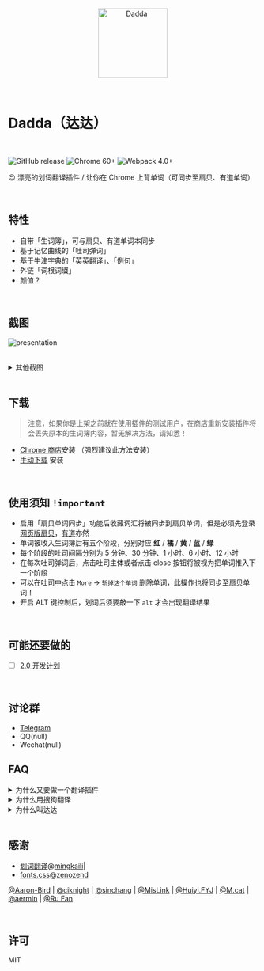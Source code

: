 <br>
<p align="center">
  <img width="140px" src="https://cdn.rawgit.com/waynecz/translate-and-remember-it-crx/492375e0/src/logo.png" alt="Dadda" />
</p>
<br>

# Dadda（达达）

<br>


![GitHub release](https://img.shields.io/badge/release-v1.1.15-orange.svg?style=for-the-badge)
![Chrome 60+](https://img.shields.io/badge/chrome-60%2B-blue.svg?style=for-the-badge)
![Webpack 4.0+](https://img.shields.io/badge/webpack-4-brightgreen.svg?style=for-the-badge)

😍 漂亮的划词翻译插件 / 让你在 Chrome 上背单词（可同步至扇贝、有道单词）

<br>

## 特性

- 自带「生词簿」，可与扇贝、有道单词本同步
- 基于记忆曲线的「吐司弹词」
- 基于牛津字典的「英英翻译」、「例句」
- 外链「词根词缀」
- 颜值？

<br>

## 截图

![presentation](https://raw.githack.com/waynecz/dadda-translate-crx/master/src/assets/presentation.gif)

<br>

<details><summary>其他截图</summary><br>
<img width="100%" src="https://raw.githack.com/waynecz/dadda-translate-crx/master/src/assets/vocabulary.jpg" alt="生词簿" />
<br>
<img width="100%" src="https://raw.githack.com/waynecz/dadda-translate-crx/master/src/assets/toast.jpg" alt="吐司" />
<br>
</details>

<br>

## 下载

> 注意，如果你是上架之前就在使用插件的测试用户，在商店重新安装插件将会丢失原本的生词簿内容，暂无解决方法，请知悉！

- [Chrome 商店](https://chrome.google.com/webstore/detail/%E8%BE%BE%E8%BE%BE%E5%88%92%E8%AF%8D%E7%BF%BB%E8%AF%91/cajhcjfcodjoalmhjekljnfkgjlkeajl)安装 （强烈建议此方法安装）
- [手动下载](https://github.com/waynecz/dadda-translate-crx/releases) 安装

<br>

## 使用须知 `!important`

- 启用「扇贝单词同步」功能后收藏词汇将被同步到扇贝单词，但是必须先登录 [网页版扇贝](https://www.shanbay.com/web/account/login)，[有道](http://account.youdao.com/login?service=dict&back_url=http://dict.youdao.com/wordbook/wordlist%3Fkeyfrom%3Dnull)亦然
- 单词被收入生词簿后有五个阶段，分别对应 <b color="red">红</b> / <b color="orange">橘</b> / <b color="yellow">黄</b> / <b color="blue">蓝</b> / <b color="limegreen">绿</b>
- 每个阶段的吐司间隔分别为 5 分钟、30 分钟、1 小时、6 小时、12 小时
- 在每次吐司弹词后，点击吐司主体或者点击 close 按钮将被视为把单词推入下一个阶段
- 可以在吐司中点击 `More` -> `斩掉这个单词` 删除单词，此操作也将同步至扇贝单词！
- 开启 ALT 键控制后，划词后须要敲一下 `alt` 才会出现翻译结果

<br>

## 可能还要做的

- [ ] [2.0 开发计划](https://github.com/waynecz/dadda-translate-crx/issues/94)

<br>

## 讨论群
+ [Telegram](https://t.me/joinchat/HZtwHQyv_GqSKmyXr_7reA)
+ QQ(null)
+ Wechat(null)

## FAQ

<details><summary>为什么又要做一个翻译插件</summary><br>
最近在学英语，发现在网页上阅读英语文章时看到生词光翻译个中文总是远远达不到学会这个单词的目的，经常第二次看到就忘了，第一是缺少英英翻译，第二是缺少主动回溯的手段（生词本），查看了下市面上的插件，并没有特别适合自己的，所以就做了这个插件
<br>
<br>
</details>

<details><summary>为什么用搜狗翻译</summary><br>
针对长句翻译，搜狗还是有点东西的，可以看 V友的讨论 <a href="https://www.v2ex.com/t/430327">各位，我觉得搜狗翻译成精了</a>
<br>
<br>
</details>

<details><summary>为什么叫达达</summary><br>
达达是我主子，血统纯正的 <a href="https://baike.baidu.com/item/%E7%8B%B8%E8%8A%B1%E7%8C%AB/987844?fromtitle=%E4%B8%AD%E5%9B%BD%E7%8B%B8%E8%8A%B1%E7%8C%AB&fromid=4535437" target="_blank">Chines Li Hua</a>，放张照片，凡人们
<br>
<img width="100%" src="https://raw.githack.com/waynecz/dadda-translate-crx/master/src/assets/dadda.jpg" alt="Dadda" />
<br>
</details>

<br>

## 感谢

- [划词翻译](https://github.com/Selection-Translator/crx-selection-translate)@[mingkaili](https://github.com/lmk123)|
- [fonts.css](https://github.com/zenozeng/fonts.css)@[zenozend](https://github.com/zenozeng) 

[@Aaron-Bird](https://github.com/Aaron-Bird) 
|
[@ciknight](https://github.com/ciknight) 
|
[@sinchang](https://github.com/sinchang)
|
[@MisLink](https://github.com/MisLink) 
|
[@Huiyi.FYJ](https://github.com/huiyifyj) 
| 
[@M.cat](https://github.com/Colory) 
| 
[@aermin](https://github.com/aermin) 
| 
[@Ru Fan](https://github.com/ru1996) 


<br>

## 许可

MIT
